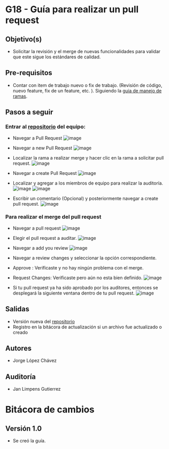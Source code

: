 # G18 - Guía para realizar un pull request

## Objetivo(s)

* Solicitar la revisión y el merge de nuevas funcionalidades para validar que este sigue los estándares de calidad.


## Pre-requisitos

* Contar con item de trabajo nuevo o fix de trabajo. (Revisión de código, nuevo feature, fix de un feature, etc. ). Siguiendo la [guia de manejo de ramas](https://taro-it.github.io/docs/guias/G12-guia-para-manejo-de-ramas).


## Pasos a seguir

### Entrar al [repositorio](https://github.com/Taro-IT/docs) del equipo:

* Navegar a Pull Request
![image](../../static/img/guias/G21/1.png)

* Navegar a new Pull Request
![image](../../static/img/guias/G21/2.png)

* Localizar la rama a realizar merge y hacer clic en la rama a solicitar pull request.
![image](../../static/img/guias/G21/3.png)

* Navegar a create Pull Request
![image](../../static/img/guias/G21/4.png)

* Localizar y agregar a los miembros de equipo para realizar la auditoría.
![image](../../static/img/guias/G21/6.png)
![image](../../static/img/guias/G21/7.png)

* Escribir un comentario (Opcional) y posteriormente navegar a create pull request.
![image](../../static/img/guias/G21/8.png)

### Para realizar el merge del pull request
* Navegar a pull request
![image](../../static/img/guias/G21/1.png)

* Elegir el pull request a auditar.
![image](../../static/img/guias/G21/11.png)

* Navegar a add you review
![image](../../static/img/guias/G21/12.png)

* Navegar a review changes y seleccionar la opción correspondiente.
* Approve : Verificaste y no hay ningún problema con el merge.
* Request Changes: Verificaste pero aún no esta bien definido.
![image](../../static/img/guias/G21/13.png)

* Si tu pull request ya ha sido aprobado por los auditores, entonces se desplegará la siguiente ventana dentro de tu pull request.
![image](../../static/img/guias/G21/10.png)

## Salidas
* Versión nueva del [repositorio](https://github.com/Taro-IT/docs)
* Registro en la bitácora de actualización si un archivo fue actualizado o creado

## Autores
- Jorge López Chávez

## Auditoría
- Jan Limpens Gutierrez

# Bitácora de cambios

## Versión 1.0
  - Se creó la guía.
